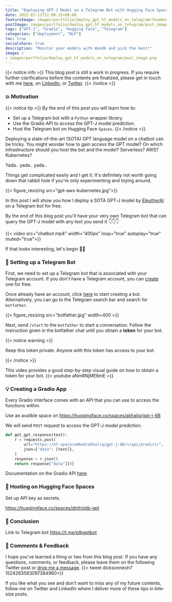 ```yaml
---
title: "Deploying GPT-J Model on a Telegram Bot with Hugging Face Spaces"
date: 2022-01-11T11:00:15+08:00
featureImage: images/portfolio/deploy_gpt_hf_models_on_telegram/thumbnail.gif
postImage: images/portfolio/deploy_gpt_hf_models_on_telegram/post_image.png
tags: ["GPT-J", "Gradio", "Hugging Face", "Telegram"]
categories: ["deployment", "NLP"]
toc: true
socialshare: true
description: "Monitor your models with Wandb and pick the best!"
images : 
- images/portfolio/deploy_gpt_hf_models_on_telegram/post_image.png
---
```


{{< notice info >}}
This blog post is still a work in progress. If you require further clarifications before the contents are finalized, please get in touch with me [here](https://dicksonneoh.com/contact/), on [LinkedIn](https://www.linkedin.com/in/dickson-neoh/), or [Twitter](https://twitter.com/dicksonneoh7).
{{< /notice >}}

### 💥 Motivation

{{< notice tip >}}
By the end of this post you will learn how to:
+ Set up a Telegram bot with a `Python` wrapper library. 
+ Use the Gradio API to access the GPT-J model prediction.
+ Host the Telegram bot on Hugging Face `Spaces`.
{{< /notice >}}

Deploying a state-of-the-art (SOTA) GPT language model on a chatbot can be tricky.
You might wonder how to gain access the GPT model? On which infrastructure should you host the bot and the model? Serverless? AWS? Kubernetes?

Yada.. yada.. yada..

Things get complicated easily and I get it. It's definitely not worth going down that rabbit hole if you're only experimenting and toying around.

{{< figure_resizing src="gpt-aws-kubernetes.jpg">}}

In this post I will show you how I deploy a SOTA GPT-J model by [EleutherAI](https://www.eleuther.ai/) on a Telegram bot for free. 

By the end of this blog post you'll have your very own Telegram bot that can query the GPT-J model with any text you send it 👇👇👇

{{< video src="chatbot.mp4" width="400px" loop="true" autoplay="true" muted="true">}}


If that looks interesting, let's begin 👩‍💻


### 🤖 Setting up a Telegram Bot
First, we need to set up a Telegram bot that is associated with your Telegram account.
If you don't have a Telegram account, you can [create](https://telegram.org/) one for free.

Once already have an account, click [here](https://t.me/botfather) to start creating a bot.
Alternatively, you can go to the Telegram search bar and search for `botfather`.

{{< figure_resizing src="botfather.jpg" width=400 >}}

Next, send `/start` to the `botfather` to start a conversation.
Follow the instruction given in the botfather chat until you obtain a **token** for your bot.

{{< notice warning >}}

Keep this token private. Anyone with this token has access to your bot.

{{< /notice >}}


This video provides a good step-by-step visual guide on how to obtain a token for your bot.
{{< youtube aNmRNjME6mE >}}


### 💡 Creating a Gradio App
Every Gradio interface comes with an API that you can use to access the functions within.

Use an availble space on https://huggingface.co/spaces/akhaliq/gpt-j-6B

We will send `POST` request to access the GPT-J model prediction.

```python
def get_gpt_response(text):
    r = requests.post(
        url="https://hf.space/embed/akhaliq/gpt-j-6B/+/api/predict/",
        json={"data": [text]},
    )
    response = r.json()
    return response["data"][0]
```

Documentation on the Gradio API [here](https://www.gradio.app/using_the_api_docs/).


### 🤗 Hosting on Hugging Face Spaces
Set up API key as secrets.

https://huggingface.co/spaces/dnth/ptb-gpt

### 🎉 Conclusion

Link to Telegram bot
https://t.me/ptbgptbot


### 🙏 Comments & Feedback
I hope you've learned a thing or two from this blog post.
If you have any questions, comments, or feedback, please leave them on the following Twitter post or [drop me a message](https://dicksonneoh.com/contact/).
{{< tweet dicksonneoh7 1524263583097384960>}}


If you like what you see and don't want to miss any of my future contents, follow me on Twitter and LinkedIn where I deliver more of these tips in bite-size posts.